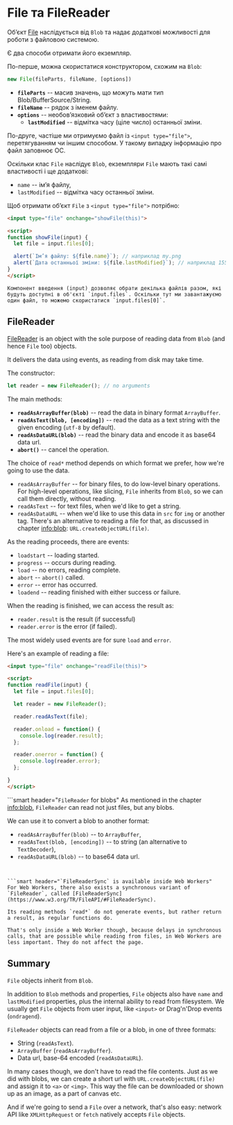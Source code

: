 # File та FileReader

Об’єкт [File](https://www.w3.org/TR/FileAPI/#dfn-file) наслідується від `Blob` та надає додаткові можливості для роботи з файловою системою.

Є два способи отримати його екземпляр.

По-перше, можна скористатися конструктором, схожим на `Blob`:

```js
new File(fileParts, fileName, [options])
```

- **`fileParts`** -- масив значень, що можуть мати тип Blob/BufferSource/String.
- **`fileName`** -- рядок з іменем файлу.
- **`options`** -- необов’язковий об’єкт з властивостями:
    - **`lastModified`** -- відмітка часу (ціле число) останньої зміни.

По-друге, частіше ми отримуємо файл із `<input type="file">`, перетягуванням чи іншим способом. У такому випадку інформацію про файл заповнює ОС.

Оскільки клас `File` наслідує `Blob`, екземпляри `File` мають такі самі властивості і ще додаткові:
- `name` -- ім’я файлу,
- `lastModified` -- відмітка часу останньої зміни.

Щоб отримати об’єкт `File` з `<input type="file">` потрібно:

```html run
<input type="file" onchange="showFile(this)">

<script>
function showFile(input) {
  let file = input.files[0];

  alert(`Ім’я файлу: ${file.name}`); // наприклад my.png
  alert(`Дата останньої зміни: ${file.lastModified}`); // наприклад 1552830408824
}
</script>
```

```smart
Компонент введення (input) дозволяє обрати декілька файлів разом, які будуть доступні в об'єкті `input.files`. Оскільки тут ми завантажуємо один файл, то можемо скористатися `input.files[0]`.
```

## FileReader

[FileReader](https://www.w3.org/TR/FileAPI/#dfn-filereader) is an object with the sole purpose of reading data from `Blob` (and hence `File` too) objects.

It delivers the data using events, as reading from disk may take time.

The constructor:

```js
let reader = new FileReader(); // no arguments
```

The main methods:

- **`readAsArrayBuffer(blob)`** -- read the data in binary format `ArrayBuffer`.
- **`readAsText(blob, [encoding])`** -- read the data as a text string with the given encoding (`utf-8` by default).
- **`readAsDataURL(blob)`** -- read the binary data and encode it as base64 data url.
- **`abort()`** -- cancel the operation.

The choice of `read*` method depends on which format we prefer, how we're going to use the data.

- `readAsArrayBuffer` -- for binary files, to do low-level binary operations. For high-level operations, like slicing, `File` inherits from `Blob`, so we can call them directly, without reading.
- `readAsText` -- for text files, when we'd like to get a string.
- `readAsDataURL` -- when we'd like to use this data in `src` for `img` or another tag. There's an alternative to reading a file for that, as discussed in chapter <info:blob>: `URL.createObjectURL(file)`.

As the reading proceeds, there are events:
- `loadstart` -- loading started.
- `progress` -- occurs during reading.
- `load` -- no errors, reading complete.
- `abort` -- `abort()` called.
- `error` -- error has occurred.
- `loadend` -- reading finished with either success or failure.

When the reading is finished, we can access the result as:
- `reader.result` is the result (if successful)
- `reader.error` is the error (if failed).

The most widely used events are for sure `load` and `error`.

Here's an example of reading a file:

```html run
<input type="file" onchange="readFile(this)">

<script>
function readFile(input) {
  let file = input.files[0];

  let reader = new FileReader();

  reader.readAsText(file);

  reader.onload = function() {
    console.log(reader.result);
  };

  reader.onerror = function() {
    console.log(reader.error);
  };

}
</script>
```

```smart header="`FileReader` for blobs"
As mentioned in the chapter <info:blob>, `FileReader` can read not just files, but any blobs.

We can use it to convert a blob to another format:
- `readAsArrayBuffer(blob)` -- to `ArrayBuffer`,
- `readAsText(blob, [encoding])` -- to string (an alternative to `TextDecoder`),
- `readAsDataURL(blob)` -- to base64 data url.
```


```smart header="`FileReaderSync` is available inside Web Workers"
For Web Workers, there also exists a synchronous variant of `FileReader`, called [FileReaderSync](https://www.w3.org/TR/FileAPI/#FileReaderSync).

Its reading methods `read*` do not generate events, but rather return a result, as regular functions do.

That's only inside a Web Worker though, because delays in synchronous calls, that are possible while reading from files, in Web Workers are less important. They do not affect the page.
```

## Summary

`File` objects inherit from `Blob`.

In addition to `Blob` methods and properties, `File` objects also have `name` and `lastModified` properties, plus the internal ability to read from filesystem. We usually get `File` objects from user input, like `<input>` or Drag'n'Drop events (`ondragend`).

`FileReader` objects can read from a file or a blob, in one of three formats:
- String (`readAsText`).
- `ArrayBuffer` (`readAsArrayBuffer`).
- Data url, base-64 encoded (`readAsDataURL`).

In many cases though, we don't have to read the file contents. Just as we did with blobs, we can create a short url with `URL.createObjectURL(file)` and assign it to `<a>` or `<img>`. This way the file can be downloaded or shown up as an image, as a part of canvas etc.

And if we're going to send a `File` over a network, that's also easy: network API like `XMLHttpRequest` or `fetch` natively accepts `File` objects.
